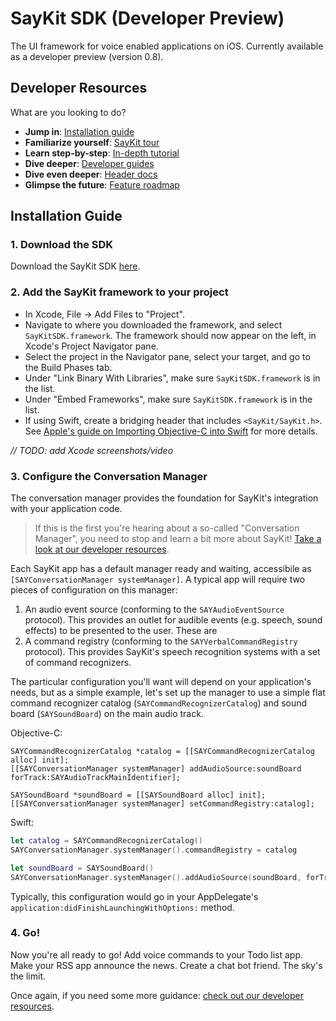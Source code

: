 # SayKit SDK (Developer Preview)
The UI framework for voice enabled applications on iOS. Currently available as a developer preview (version 0.8).

## <a name="developer-resources"></a> Developer Resources

What are you looking to do?

- **Jump in**: [Installation guide](#installation-guide)
- **Familiarize yourself**: [SayKit tour](#)
- **Learn step-by-step**: [In-depth tutorial](#)
- **Dive deeper**: [Developer guides](#)
- **Dive even deeper**: [Header docs](#)
- **Glimpse the future**: [Feature roadmap](#)

## <a name="installation-guide"></a> Installation Guide

### 1. Download the SDK

Download the SayKit SDK [here](https://github.com/ConversantLabs/SayKitSDK/archive/master.zip).

### 2. Add the SayKit framework to your project

- In Xcode, File -> Add Files to "Project".
- Navigate to where you downloaded the framework, and select `SayKitSDK.framework`. The framework should now appear on the left, in Xcode's Project Navigator pane.
- Select the project in the Navigator pane, select your target, and go to the Build Phases tab.
- Under "Link Binary With Libraries", make sure `SayKitSDK.framework` is in the list.
- Under "Embed Frameworks", make sure `SayKitSDK.framework` is in the list.
- If using Swift, create a bridging header that includes `<SayKit/SayKit.h>`. See [Apple's guide on Importing Objective-C into Swift](https://developer.apple.com/library/ios/documentation/Swift/Conceptual/BuildingCocoaApps/MixandMatch.html#//apple_ref/doc/uid/TP40014216-CH10-ID156) for more details.

*// TODO: add Xcode screenshots/video*

### 3. Configure the Conversation Manager

The conversation manager provides the foundation for SayKit's integration with your application code.

> If this is the first you're hearing about a so-called "Conversation Manager", you need to stop and learn a bit more about SayKit! [Take a look at our developer resources](#developer-resources).

Each SayKit app has a default manager ready and waiting, accessibile as `[SAYConversationManager systemManager]`. A typical app will require two pieces of configuration on this manager:

1. An audio event source (conforming to the `SAYAudioEventSource` protocol). This provides an outlet for audible events (e.g. speech, sound effects) to be presented to the user. These are 
2. A command registry (conforming to the `SAYVerbalCommandRegistry` protocol). This provides SayKit's speech recognition systems with a set of command recognizers.

The particular configuration you'll want will depend on your application's needs, but as a simple example, let's set up the manager to use a simple flat command recognizer catalog (`SAYCommandRecognizerCatalog`) and sound board (`SAYSoundBoard`) on the main audio track.

Objective-C:
````objc
SAYCommandRecognizerCatalog *catalog = [[SAYCommandRecognizerCatalog alloc] init];
[[SAYConversationManager systemManager] addAudioSource:soundBoard forTrack:SAYAudioTrackMainIdentifier];

SAYSoundBoard *soundBoard = [[SAYSoundBoard alloc] init];
[[SAYConversationManager systemManager] setCommandRegistry:catalog];
````

Swift:
````swift
let catalog = SAYCommandRecognizerCatalog()
SAYConversationManager.systemManager().commandRegistry = catalog

let soundBoard = SAYSoundBoard()
SAYConversationManager.systemManager().addAudioSource(soundBoard, forTrack:SAYAudioTrackMainIdentifier)
````

Typically, this configuration would go in your AppDelegate's `application:didFinishLaunchingWithOptions:` method.

### 4. Go!

Now you're all ready to go! Add voice commands to your Todo list app. Make your RSS app announce the news. Create a chat bot friend. The sky's the limit.

Once again, if you need some more guidance: [check out our developer resources](#developer-resources).
